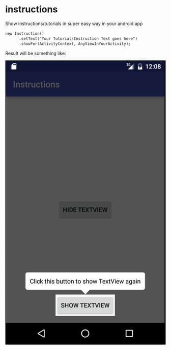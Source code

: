 # instructions

Show instructions/tutorials in super easy way in your android app


```
new Instruction()
      .setText("Your Tutorial/Instruction Text goes here")
      .showFor(ActivityContext, AnyViewInYourActivity);
```

Result will be something like:

![Example](https://github.com/mstrengis/instructions/blob/master/example.png?raw=true)

